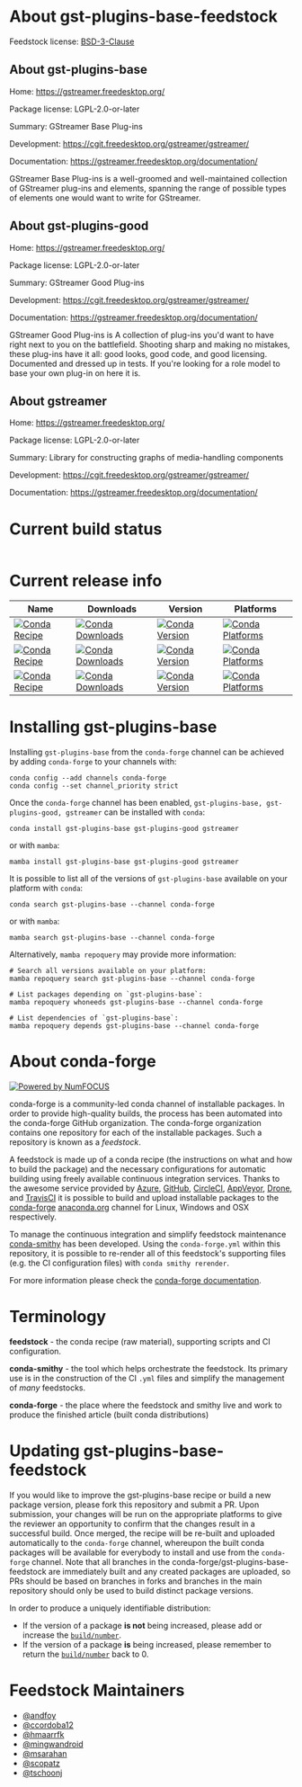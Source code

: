 About gst-plugins-base-feedstock
================================

Feedstock license: [BSD-3-Clause](https://github.com/conda-forge/gstreamer-feedstock/blob/main/LICENSE.txt)


About gst-plugins-base
----------------------

Home: https://gstreamer.freedesktop.org/

Package license: LGPL-2.0-or-later

Summary: GStreamer Base Plug-ins

Development: https://cgit.freedesktop.org/gstreamer/gstreamer/

Documentation: https://gstreamer.freedesktop.org/documentation/

GStreamer Base Plug-ins is a well-groomed and well-maintained collection of
GStreamer plug-ins and elements, spanning the range of possible types of
elements one would want to write for GStreamer.

About gst-plugins-good
----------------------

Home: https://gstreamer.freedesktop.org/

Package license: LGPL-2.0-or-later

Summary: GStreamer Good Plug-ins

Development: https://cgit.freedesktop.org/gstreamer/gstreamer/

Documentation: https://gstreamer.freedesktop.org/documentation/

GStreamer Good Plug-ins is A collection of plug-ins you'd
want to have right next to you on the battlefield.
Shooting sharp and making no mistakes, these plug-ins have it
all: good looks, good code, and good licensing.  Documented and
dressed up in tests.  If you're looking for a role model to
base your own plug-in on here it is.

About gstreamer
---------------

Home: https://gstreamer.freedesktop.org/

Package license: LGPL-2.0-or-later

Summary: Library for constructing graphs of media-handling components

Development: https://cgit.freedesktop.org/gstreamer/gstreamer/

Documentation: https://gstreamer.freedesktop.org/documentation/

Current build status
====================


<table>
</table>

Current release info
====================

| Name | Downloads | Version | Platforms |
| --- | --- | --- | --- |
| [![Conda Recipe](https://img.shields.io/badge/recipe-gst--plugins--base-green.svg)](https://anaconda.org/conda-forge/gst-plugins-base) | [![Conda Downloads](https://img.shields.io/conda/dn/conda-forge/gst-plugins-base.svg)](https://anaconda.org/conda-forge/gst-plugins-base) | [![Conda Version](https://img.shields.io/conda/vn/conda-forge/gst-plugins-base.svg)](https://anaconda.org/conda-forge/gst-plugins-base) | [![Conda Platforms](https://img.shields.io/conda/pn/conda-forge/gst-plugins-base.svg)](https://anaconda.org/conda-forge/gst-plugins-base) |
| [![Conda Recipe](https://img.shields.io/badge/recipe-gst--plugins--good-green.svg)](https://anaconda.org/conda-forge/gst-plugins-good) | [![Conda Downloads](https://img.shields.io/conda/dn/conda-forge/gst-plugins-good.svg)](https://anaconda.org/conda-forge/gst-plugins-good) | [![Conda Version](https://img.shields.io/conda/vn/conda-forge/gst-plugins-good.svg)](https://anaconda.org/conda-forge/gst-plugins-good) | [![Conda Platforms](https://img.shields.io/conda/pn/conda-forge/gst-plugins-good.svg)](https://anaconda.org/conda-forge/gst-plugins-good) |
| [![Conda Recipe](https://img.shields.io/badge/recipe-gstreamer-green.svg)](https://anaconda.org/conda-forge/gstreamer) | [![Conda Downloads](https://img.shields.io/conda/dn/conda-forge/gstreamer.svg)](https://anaconda.org/conda-forge/gstreamer) | [![Conda Version](https://img.shields.io/conda/vn/conda-forge/gstreamer.svg)](https://anaconda.org/conda-forge/gstreamer) | [![Conda Platforms](https://img.shields.io/conda/pn/conda-forge/gstreamer.svg)](https://anaconda.org/conda-forge/gstreamer) |

Installing gst-plugins-base
===========================

Installing `gst-plugins-base` from the `conda-forge` channel can be achieved by adding `conda-forge` to your channels with:

```
conda config --add channels conda-forge
conda config --set channel_priority strict
```

Once the `conda-forge` channel has been enabled, `gst-plugins-base, gst-plugins-good, gstreamer` can be installed with `conda`:

```
conda install gst-plugins-base gst-plugins-good gstreamer
```

or with `mamba`:

```
mamba install gst-plugins-base gst-plugins-good gstreamer
```

It is possible to list all of the versions of `gst-plugins-base` available on your platform with `conda`:

```
conda search gst-plugins-base --channel conda-forge
```

or with `mamba`:

```
mamba search gst-plugins-base --channel conda-forge
```

Alternatively, `mamba repoquery` may provide more information:

```
# Search all versions available on your platform:
mamba repoquery search gst-plugins-base --channel conda-forge

# List packages depending on `gst-plugins-base`:
mamba repoquery whoneeds gst-plugins-base --channel conda-forge

# List dependencies of `gst-plugins-base`:
mamba repoquery depends gst-plugins-base --channel conda-forge
```


About conda-forge
=================

[![Powered by
NumFOCUS](https://img.shields.io/badge/powered%20by-NumFOCUS-orange.svg?style=flat&colorA=E1523D&colorB=007D8A)](https://numfocus.org)

conda-forge is a community-led conda channel of installable packages.
In order to provide high-quality builds, the process has been automated into the
conda-forge GitHub organization. The conda-forge organization contains one repository
for each of the installable packages. Such a repository is known as a *feedstock*.

A feedstock is made up of a conda recipe (the instructions on what and how to build
the package) and the necessary configurations for automatic building using freely
available continuous integration services. Thanks to the awesome service provided by
[Azure](https://azure.microsoft.com/en-us/services/devops/), [GitHub](https://github.com/),
[CircleCI](https://circleci.com/), [AppVeyor](https://www.appveyor.com/),
[Drone](https://cloud.drone.io/welcome), and [TravisCI](https://travis-ci.com/)
it is possible to build and upload installable packages to the
[conda-forge](https://anaconda.org/conda-forge) [anaconda.org](https://anaconda.org/)
channel for Linux, Windows and OSX respectively.

To manage the continuous integration and simplify feedstock maintenance
[conda-smithy](https://github.com/conda-forge/conda-smithy) has been developed.
Using the ``conda-forge.yml`` within this repository, it is possible to re-render all of
this feedstock's supporting files (e.g. the CI configuration files) with ``conda smithy rerender``.

For more information please check the [conda-forge documentation](https://conda-forge.org/docs/).

Terminology
===========

**feedstock** - the conda recipe (raw material), supporting scripts and CI configuration.

**conda-smithy** - the tool which helps orchestrate the feedstock.
                   Its primary use is in the construction of the CI ``.yml`` files
                   and simplify the management of *many* feedstocks.

**conda-forge** - the place where the feedstock and smithy live and work to
                  produce the finished article (built conda distributions)


Updating gst-plugins-base-feedstock
===================================

If you would like to improve the gst-plugins-base recipe or build a new
package version, please fork this repository and submit a PR. Upon submission,
your changes will be run on the appropriate platforms to give the reviewer an
opportunity to confirm that the changes result in a successful build. Once
merged, the recipe will be re-built and uploaded automatically to the
`conda-forge` channel, whereupon the built conda packages will be available for
everybody to install and use from the `conda-forge` channel.
Note that all branches in the conda-forge/gst-plugins-base-feedstock are
immediately built and any created packages are uploaded, so PRs should be based
on branches in forks and branches in the main repository should only be used to
build distinct package versions.

In order to produce a uniquely identifiable distribution:
 * If the version of a package **is not** being increased, please add or increase
   the [``build/number``](https://docs.conda.io/projects/conda-build/en/latest/resources/define-metadata.html#build-number-and-string).
 * If the version of a package **is** being increased, please remember to return
   the [``build/number``](https://docs.conda.io/projects/conda-build/en/latest/resources/define-metadata.html#build-number-and-string)
   back to 0.

Feedstock Maintainers
=====================

* [@andfoy](https://github.com/andfoy/)
* [@ccordoba12](https://github.com/ccordoba12/)
* [@hmaarrfk](https://github.com/hmaarrfk/)
* [@mingwandroid](https://github.com/mingwandroid/)
* [@msarahan](https://github.com/msarahan/)
* [@scopatz](https://github.com/scopatz/)
* [@tschoonj](https://github.com/tschoonj/)

